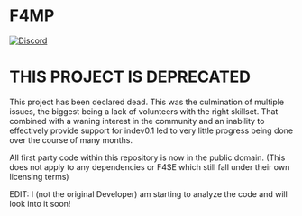 # F4MP
[![Discord](https://img.shields.io/discord/729620961346977862.svg?label=&logo=discord&logoColor=ffffff&color=7389D8&labelColor=6A7EC2)](https://discord.gg/pKDHVvf)

# THIS PROJECT IS DEPRECATED
This project has been declared dead. 
This was the culmination of multiple issues, the biggest being a lack of volunteers with the right skillset. That combined with a waning interest in the community and an inability to effectively provide support for indev0.1 led to very little progress being done over the course of many months.

All first party code within this repository is now in the public domain. (This does not apply to any dependencies or F4SE which still fall under their own licensing terms)

EDIT: I (not the original Developer) am starting to analyze the code and will look into it soon!

